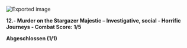 ![Exported image](Exported%20image%2020241022164958-0%201.jpeg)  

**12.- Murder on the Stargazer Majestic – Investigative, social - Horrific Journeys - Combat Score: 1/5**  
  
**Abgeschlossen (1/1)**
